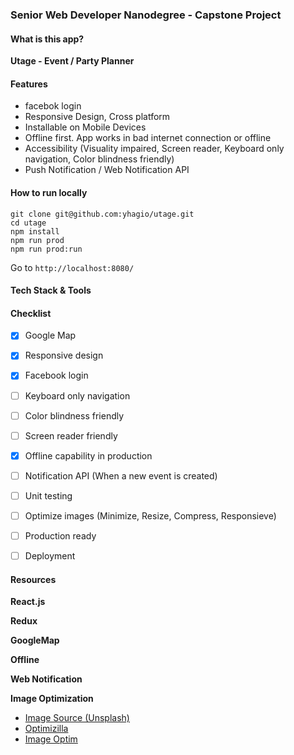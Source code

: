 ### Senior Web Developer Nanodegree - Capstone Project

#### What is this app?

**Utage - Event / Party Planner**


#### Features
- facebok login
- Responsive Design, Cross platform
- Installable on Mobile Devices
- Offline first. App works in bad internet connection or offline
- Accessibility (Visuality impaired, Screen reader, Keyboard only navigation, Color blindness friendly)
- Push Notification / Web Notification API

#### How to run locally
```
git clone git@github.com:yhagio/utage.git
cd utage
npm install
npm run prod
npm run prod:run
```
Go to `http://localhost:8080/`

#### Tech Stack & Tools

#### Checklist
- [X] Google Map
- [X] Responsive design
- [X] Facebook login

- [ ] Keyboard only navigation
- [ ] Color blindness friendly
- [ ] Screen reader friendly
- [X] Offline capability in production
- [ ] Notification API (When a new event is created)

- [ ] Unit testing
- [ ] Optimize images (Minimize, Resize, Compress, Responsieve)
- [ ] Production ready
- [ ] Deployment

#### Resources

**React.js**

**Redux**

**GoogleMap**

**Offline**

**Web Notification**

**Image Optimization**
- [Image Source (Unsplash)](https://unsplash.com/photos/icyZmdkCGZ0)
- [Optimizilla](http://optimizilla.com/)
- [Image Optim](https://imageoptim.com/mac)